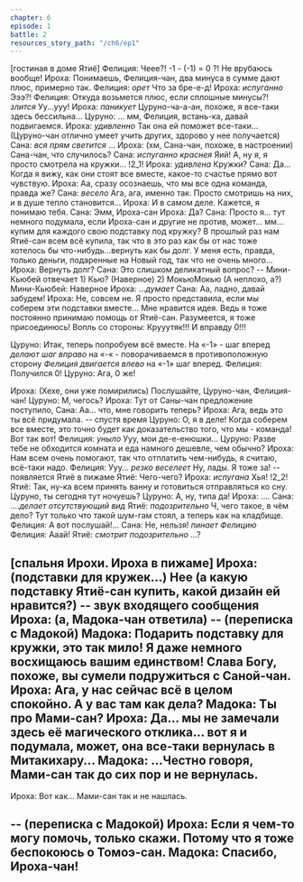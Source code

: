 ```yaml
---
chapter: 6
episode: 1
battle: 2
resources_story_path: "/ch6/ep1"
---
```

[гостиная в доме Ятиё]
Фелиция: Чеее?! -1 - (-1) = 0 ?! Не врубаюсь вообще!
Ироха: Понимаешь, Фелиция-чан, два минуса в сумме дают плюс, примерно так.
Фелиция: *орет* Что за бре-е-д!
Ироха: *испуганно* Эээ?!
Фелиция: Откуда возьмется плюс, если сплошные минусы?! *злится* Уу...ууу!
Ироха: *паникует* Цуруно-ча-а-ан, похоже, я все-таки здесь бессильна...
Цуруно: ... мм, Фелиция, встань-ка, давай подвигаемся.
Ироха: *удивленно* Так она ей поможет все-таки... (Цуруно-чан отлично умеет учить других, здорово у нее получается)
Сана: *вся прям светится* ...
Ироха: (хм, Сана-чан, похоже, в настроении) Сана-чан, что случилось?
Сана: *испуганно краснея* Яий! А, ну я, я просто смотрела на кружки...
!2_1!
Ироха: *удивлена* Кружки?
Сана: Да... Когда я вижу, как они стоят все вместе, какое-то счастье прямо вот чувствую.
Ироха: Аа, сразу осознаешь, что мы все одна команда, правда же?
Сана: *весело* Ага, ага, именно так. Просто смотришь на них, и в душе тепло становится...
Ироха: И в самом деле. Кажется, я понимаю тебя.
Сана: Эмм, Ироха-сан
Ироха: Да?
Сана: Просто я... тут немного подумала, если Ироха-сан и другие не против, может... мм... купим для каждого свою подставку под кружку? В прошлый раз нам Ятиё-сан всем всё купила, так что в это раз как бы от нас тоже хотелось бы что-нибудь...вернуть как бы долг. У меня есть, правда, только деньги, подаренные на Новый год, так что не очень много...
Ироха: Вернуть долг?
Сана: Это слишком деликатный вопрос?
-- Мини-Кьюбей отвечает 1) Кью? (Наверное) 2) МокьюМокью (А неплохо, а?)
Мини-Кьюбей: Наверное
Ироха: ...*думает*
Сана: Аа, ладно, давай забудем!
Ироха: Не, совсем не. Я просто представила, если мы соберем эти подставки вместе... Мне нравится идея. Ведь я тоже постоянно принимаю помощь от Ятиё-сан. Разумеется, я тоже присоединюсь!
Вопль со стороны: Крууутяк!!! И вправду 0!!!

Цуруно: Итак, теперь попробуем всё вместе. На «-1» - шаг вперед *делают шаг вправо* на «-« - поворачиваемся в противоположную сторону *Фелиция двигается влево* на «-1» шаг вперед.
Фелиция: Получился 0!
Цуруно: Ага, 0 же!

Ироха: (Хехе, они уже помирились) Послушайте, Цуруно-чан, Фелиция-чан!
Цуруно: М, чегось?
Ироха: Тут от Саны-чан предложение поступило,
Сана: Аа... что, мне говорить теперь?
Ироха: Ага, ведь это ты всё придумала.
-- спустя время
Цуруно: О, я в деле! Когда соберем все вместе, это точно будет как доказательство того, что мы - команда! Вот так вот!
Фелиция: *уныло* Ууу, мои де-е-енюшки...
Цуруно: Разве тебе не обходится комната и еда намного дешевле, чем обычно?
Ироха: Нам всем очень помогают, так что отплатить чем-нибудь, я считаю, всё-таки надо.
Фелиция: Ууу... *резко веселеет* Ну, лады. Я тоже за!
-- появляется Ятиё в пижаме
Ятиё: Чего-чего?
Ироха: *испугана* Хья!
!2_2!
Ятиё: Так, ну-ка всем принять ванну и готовиться отправляться ко сну. Цуруно, ты сегодня тут ночуешь?
Цуруно: А, ну, типа да!
Ироха: ....
Сана: ....*делает отсутствующий вид*
Ятиё: *подозрительно* Ч, чего такое, в чём дело? Тут только что такой шум-гам стоял, а теперь как на кладбище.
Фелиция: А вот послушай!...
Сана: Не, нельзя! *пинает Фелицию*
Фелиция: Ааай!
Ятиё: *смотрит подозрительно* ...?

[спальня Ирохи. Ироха в пижаме]
Ироха: (подставки для кружек...) Нее (а какую подставку Ятиё-сан купить, какой дизайн ей нравится?)
-- звук входящего сообщения
Ироха: (а, Мадока-чан ответила)
-- (переписка с Мадокой)
Мадока: Подарить подставку для кружки, это так мило! Я даже немного восхищаюсь вашим единством! Слава Богу, похоже, вы сумели подружиться с Саной-чан.
Ироха: Ага, у нас сейчас всё в целом спокойно. А у вас там как дела?
Мадока: Ты про Мами-сан?
Ироха: Да... мы не замечали здесь её магического отклика... вот я и подумала, может, она все-таки вернулась в Митакихару...
Мадока: ...Честно говоря, Мами-сан так до сих пор и не вернулась.
--

Ироха: Вот как... Мами-сан так и не нашлась.

-- (переписка с Мадокой)
Ироха: Если я чем-то могу помочь, только скажи. Потому что я тоже беспокоюсь о Томоэ-сан.
Мадока: Спасибо, Ироха-чан!
--
